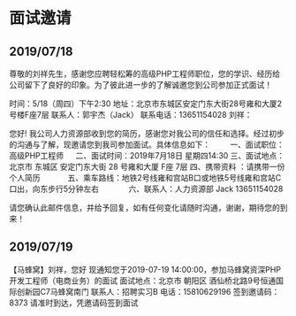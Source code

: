 # 面试邀请

## 2019/07/18
   尊敬的刘祥先生，感谢您应聘轻松筹的高级PHP工程师职位，您的学识、经历给公司留下了良好的印象。为了彼此进一步的了解诚邀您到公司参加正式面试！

时间：5/18（周四）下午2:30
地址：北京市东城区安定门东大街28号雍和大厦2号楼F座7层
联系人：郭宇杰（Jack）
联系电话：13651154028
刘祥：

您好!
       我公司人力资源部收到您的简历，感谢您对我公司的信任和选择。经过初步的沟通与了解，现邀请您到我司参加面试。具体信息如下： 　
    　一、面试职位：高级PHP工程师
 　   二、面试时间：2019年7月18日 星期四14:30
        三、面试地点：北京市 东城区 安定门东大街 28 号雍和大厦 F座 7层
        四、携带资料 ：请携带一份个人简历　 
　　 五、乘车路线：地铁2号线雍和宫站B口或地铁5号线雍和宫站C口出，向东步行5分钟左右 　　 　
        六、联系人：人力资源部 Jack 13651154028
      
 请您确认此邮件信息，并给予回复，如有任何变化请随时沟通，谢谢，期待您的到来！ 

## 2019/07/19
【马蜂窝】刘祥，您好
现通知您于2019-07-19 14:00:00，参加马蜂窝资深PHP开发工程师（电商业务）的面试
面试地点：北京市 朝阳区 酒仙桥北路9号恒通国际创新园C7马蜂窝南门
联系人：招聘实习B
电话：15810629196
签到邀请码：8373
请准时到达，凭邀请码签到面试
